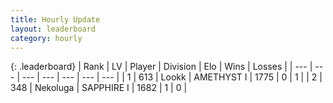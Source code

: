 ```yaml
---
title: Hourly Update
layout: leaderboard
category: hourly
---
```


{: .leaderboard}
| Rank | LV | Player | Division | Elo | Wins | Losses |
| --- | --- | --- | --- | --- | --- | --- |
| <span data-change="64">1</span> | 613 | <span title="ID: 675058">Lookk</span> | AMETHYST I | <span data-change="-313">1775</span> | <span data-change="-110">0</span> | <span data-change="-65">1</span> |
| <span data-change="183">2</span> | 348 | <span title="ID: 428887">Nekoluga</span> | SAPPHIRE I | <span data-change="-218">1682</span> | <span data-change="-21">1</span> | <span data-change="-19">0</span> |